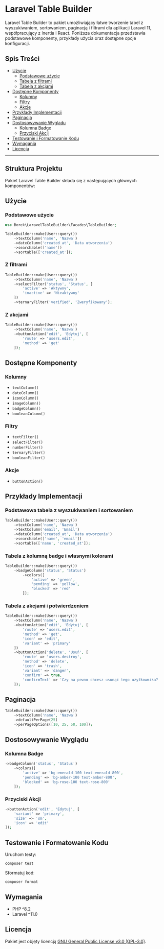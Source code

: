 # Laravel Table Builder

Laravel Table Builder to pakiet umożliwiający łatwe tworzenie tabel z wyszukiwaniem, sortowaniem, paginacją i filtrami dla aplikacji Laravel 11, współpracujący z Inertia i React. Poniższa dokumentacja przedstawia podstawowe komponenty, przykłady użycia oraz dostępne opcje konfiguracji.

## Spis Treści

- [Użycie](#użycie)
  - [Podstawowe użycie](#podstawowe-użycie)
  - [Tabela z filtrami](#z-filtrami)
  - [Tabela z akcjami](#z-akcjami)
- [Dostępne Komponenty](#dostępne-komponenty)
  - [Kolumny](#kolumny)
  - [Filtry](#filtry)
  - [Akcje](#akcje)
- [Przykłady Implementacji](#przykłady-implementacji)
- [Paginacja](#paginacja)
- [Dostosowywanie Wyglądu](#dostosowywanie-wyglądu)
  - [Kolumna Badge](#kolumna-badge)
  - [Przyciski Akcji](#przyciski-akcji)
- [Testowanie i Formatowanie Kodu](#testowanie-i-formatowanie-kodu)
- [Wymagania](#wymagania)
- [Licencja](#licencja)

---

## Struktura Projektu

Pakiet Laravel Table Builder składa się z następujących głównych komponentów:

## Użycie

### Podstawowe użycie

```php
use Borek\LaravelTableBuilder\Facades\TableBuilder;

TableBuilder::make(User::query())
    ->textColumn('name', 'Nazwa')
    ->dateColumn('created_at', 'Data utworzenia')
    ->searchable(['name'])
    ->sortable(['created_at']);
```

### Z filtrami

```php
TableBuilder::make(User::query())
    ->textColumn('name', 'Nazwa')
    ->selectFilter('status', 'Status', [
        'active' => 'Aktywny',
        'inactive' => 'Nieaktywny'
    ])
    ->ternaryFilter('verified', 'Zweryfikowany');
```

### Z akcjami

```php
TableBuilder::make(User::query())
    ->textColumn('name', 'Nazwa')
    ->buttonAction('edit', 'Edytuj', [
        'route' => 'users.edit',
        'method' => 'get'
    ]);
```

## Dostępne Komponenty

### Kolumny

- `textColumn()`
- `dateColumn()`
- `iconColumn()`
- `imageColumn()`
- `badgeColumn()`
- `booleanColumn()`

### Filtry

- `textFilter()`
- `selectFilter()`
- `numberFilter()`
- `ternaryFilter()`
- `booleanFilter()`

### Akcje

- `buttonAction()`

## Przykłady Implementacji

### Podstawowa tabela z wyszukiwaniem i sortowaniem

```php
TableBuilder::make(User::query())
    ->textColumn('name', 'Nazwa')
    ->textColumn('email', 'Email')
    ->dateColumn('created_at', 'Data utworzenia')
    ->searchable(['name', 'email'])
    ->sortable(['name', 'created_at']);
```

### Tabela z kolumną badge i własnymi kolorami

```php
TableBuilder::make(User::query())
    ->badgeColumn('status', 'Status')
        ->colors([
            'active' => 'green',
            'pending' => 'yellow',
            'blocked' => 'red'
        ]);
```

### Tabela z akcjami i potwierdzeniem

```php
TableBuilder::make(User::query())
    ->textColumn('name', 'Nazwa')
    ->buttonAction('edit', 'Edytuj', [
        'route' => 'users.edit',
        'method' => 'get',
        'icon' => 'edit',
        'variant' => 'primary'
    ])
    ->buttonAction('delete', 'Usuń', [
        'route' => 'users.destroy',
        'method' => 'delete',
        'icon' => 'trash',
        'variant' => 'danger',
        'confirm' => true,
        'confirmText' => 'Czy na pewno chcesz usunąć tego użytkownika?'
    ]);
```

## Paginacja

```php
TableBuilder::make(User::query())
    ->textColumn('name', 'Nazwa')
    ->defaultPerPage(25)
    ->perPageOptions([10, 25, 50, 100]);
```

## Dostosowywanie Wyglądu

### Kolumna Badge

```php
->badgeColumn('status', 'Status')
    ->colors([
        'active' => 'bg-emerald-100 text-emerald-800',
        'pending' => 'bg-amber-100 text-amber-800',
        'blocked' => 'bg-rose-100 text-rose-800'
    ]);
```

### Przyciski Akcji

```php
->buttonAction('edit', 'Edytuj', [
    'variant' => 'primary',
    'size' => 'sm',
    'icon' => 'edit'
]);
```

## Testowanie i Formatowanie Kodu

Uruchom testy:

```bash
composer test
```

Sformatuj kod:

```bash
composer format
```

## Wymagania

- PHP ^8.2
- Laravel ^11.0

## Licencja

Pakiet jest objęty licencją [GNU General Public License v3.0 (GPL-3.0)](https://www.gnu.org/licenses/gpl-3.0.html).
